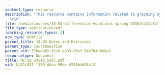 ```yaml
---
content_type: resource
description: "This resource contains information related to graphing systems. \r\n\
  \r\n"
file: /media/courses/18-03-differential-equations-spring-2010/bb21c82ff150ddea60ee4310ba636a13_MIT18_03S10_5sol.pdf
file_type: application/pdf
learning_resource_types: []
ocw_type: OCWFile
parent_title: 18.03 Notes and Exercises
parent_type: CourseSection
parent_uid: 57bad402-02cb-ea33-05ef-548784c0e8a9
resourcetype: Document
title: MIT18_03S10_5sol.pdf
uid: bb21c82f-f150-ddea-60ee-4310ba636a13
---
```


